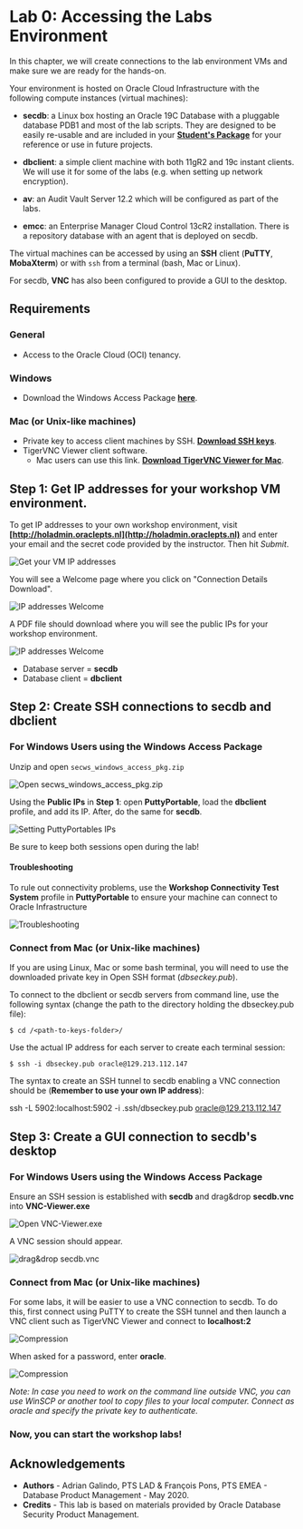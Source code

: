 # Lab 0: Accessing the Labs Environment

In this chapter, we will create connections to the lab environment VMs and make sure we are ready for the hands-on.

Your environment is hosted on Oracle Cloud Infrastructure with the following compute instances (virtual machines):

* **secdb**: a Linux box hosting an Oracle 19C Database with a pluggable database PDB1 and most of the lab scripts. They are designed to be easily re-usable and are included in your [**Student's Package**](./files/Package.zip) for your reference or use in future projects.

* **dbclient**: a simple client machine with both 11gR2 and 19c instant clients. We will use it for some of the labs (e.g. when setting up network encryption).

* **av**: an Audit Vault Server 12.2 which will be configured as part of the labs.

* **emcc**: an Enterprise Manager Cloud Control 13cR2 installation.  There is a repository database with an agent that is deployed on secdb.

The virtual machines can be accessed by using an **SSH** client (**PuTTY**, **MobaXterm**) or with `ssh` from a terminal (bash, Mac or Linux).

For secdb, **VNC** has also been configured to provide a GUI to the desktop.

## Requirements

### General
* Access to the Oracle Cloud (OCI) tenancy. 
### Windows
* Download the Windows Access Package **[here](./files/secws_windows_access_pkg.zip)**.
### Mac (or Unix-like machines)
* Private key to access client machines by SSH. **[Download SSH keys](./files/dbsec_keys.zip)**.
* TigerVNC Viewer client software. 
  - Mac users can use this link.  **[Download TigerVNC Viewer for Mac](https://www.macupdate.com/app/mac/60678/tigervnc)**.

## Step 1: Get IP addresses for your workshop VM environment. ##

To get IP addresses to your own workshop environment, visit **[http://holadmin.oraclepts.nl](http://holadmin.oraclepts.nl)** and enter your email and the secret code provided by the instructor.  Then hit *Submit*.

![Get your VM IP addresses](./images/Lab000_Step0_1.png "")

You will see a Welcome page where you click on "Connection Details Download".

![IP addresses Welcome](./images/Lab000_Step0_2.png "")

A PDF file should download where you will see the public IPs for your workshop environment.  

![IP addresses Welcome](./images/Lab000_Step0_3.png "")

- Database server = **secdb**
- Database client = **dbclient**

## Step 2: Create SSH connections to secdb and dbclient ##

### For Windows Users using the Windows Access Package

Unzip and open `secws_windows_access_pkg.zip`

![Open secws_windows_access_pkg.zip](./images/Lab000_Step2_1.png "")

Using the **Public IPs** in **Step 1**: open **PuttyPortable**, load the **dbclient** profile, and add its IP. After, do the same for **secdb**.

![Setting PuttyPortables IPs](./images/Lab000_Step2_2.png "")

Be sure to keep both sessions open during the lab!

#### Troubleshooting
To rule out connectivity problems, use the **Workshop Connectivity Test System** profile in **PuttyPortable** to ensure your machine can connect to Oracle Infrastructure

![Troubleshooting](./images/Lab000_Step2_T.png "")

### Connect from Mac (or Unix-like machines) 

If you are using Linux, Mac or some bash terminal, you will need to use the downloaded private key in Open SSH format (*dbseckey.pub*).

To connect to the dbclient or secdb servers from command line, use the following syntax (change the path to the directory holding the dbseckey.pub file):

    $ cd /<path-to-keys-folder>/

Use the actual IP address for each server to create each terminal session:

    $ ssh -i dbseckey.pub oracle@129.213.112.147

The syntax to create an SSH tunnel to secdb enabling a VNC connection should be (**Remember to use your own IP address**):

  ssh -L 5902:localhost:5902 -i .ssh/dbseckey.pub oracle@129.213.112.147

## Step 3: Create a GUI connection to secdb's desktop

### For Windows Users using the Windows Access Package

Ensure an SSH session is established with **secdb** and drag&drop **secdb.vnc** into **VNC-Viewer.exe** 

![Open VNC-Viewer.exe](images/Lab000_Step3_1.png "")

A VNC session should appear.

![drag&drop secdb.vnc](images/Lab000_Step3_2.png "")

### Connect from Mac (or Unix-like machines)

For some labs, it will be easier to use a VNC connection to secdb. To do this, first connect using PuTTY to create the SSH tunnel and then launch a VNC client such as TigerVNC Viewer and connect to **localhost:2**

![Compression](./images/Lab000_Step1_8.png )

When asked for a password, enter **oracle**.

![Compression](./images/Lab000_Step1_9.png )

*Note: In case you need to work on the command line outside VNC, you can use WinSCP or another tool to copy files to your local computer. Connect as oracle and specify the private key to authenticate.*

### Now, you can start the workshop labs!

## Acknowledgements

- **Authors** - Adrian Galindo, PTS LAD & François Pons, PTS EMEA - Database Product Management - May 2020.
- **Credits** - This lab is based on materials provided by Oracle Database Security Product Management.
